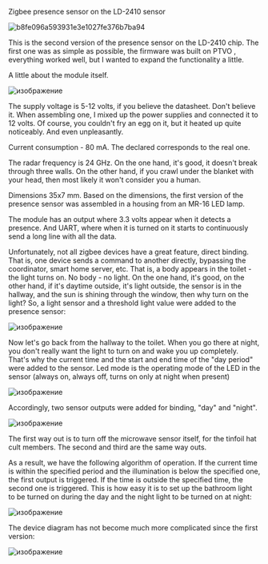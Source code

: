 Zigbee presence sensor on the LD-2410 sensor

![b8fe096a593931e3e1027fe376b7ba94](https://github.com/user-attachments/assets/12b5d99a-d593-4e85-b732-29c5196ed9f6)

This is the second version of the presence sensor on the LD-2410 chip. The first one was as simple as possible, the firmware was built on PTVO , everything worked well, but I wanted to expand the functionality a little.

A little about the module itself.

![изображение](https://github.com/user-attachments/assets/edf2d343-697f-4d49-a539-a0e54ba520f2)

The supply voltage is 5-12 volts, if you believe the datasheet. Don't believe it. When assembling one, I mixed up the power supplies and connected it to 12 volts. Of course, you couldn't fry an egg on it, but it heated up quite noticeably. And even unpleasantly.

Current consumption - 80 mA. The declared corresponds to the real one.

The radar frequency is 24 GHz. On the one hand, it's good, it doesn't break through three walls. On the other hand, if you crawl under the blanket with your head, then most likely it won't consider you a human.

Dimensions 35x7 mm. Based on the dimensions, the first version of the presence sensor was assembled in a housing from an MR-16 LED lamp.

The module has an output where 3.3 volts appear when it detects a presence. And UART, where when it is turned on it starts to continuously send a long line with all the data.

Unfortunately, not all zigbee devices have a great feature, direct binding. That is, one device sends a command to another directly, bypassing the coordinator, smart home server, etc. That is, a body appears in the toilet - the light turns on. No body - no light. On the one hand, it's good, on the other hand, if it's daytime outside, it's light outside, the sensor is in the hallway, and the sun is shining through the window, then why turn on the light? So, a light sensor and a threshold light value were added to the presence sensor:

![изображение](https://github.com/user-attachments/assets/6bb9ba31-99ef-4847-afde-8cd19c88b3fe)

Now let's go back from the hallway to the toilet. When you go there at night, you don't really want the light to turn on and wake you up completely. That's why the current time and the start and end time of the "day period" were added to the sensor. Led mode is the operating mode of the LED in the sensor (always on, always off, turns on only at night when present)

![изображение](https://github.com/user-attachments/assets/9c16abff-301e-4665-ba54-0740e1a00619)

Accordingly, two sensor outputs were added for binding, "day" and "night".

![изображение](https://github.com/user-attachments/assets/eced2835-d6a7-4976-8b45-4baf9a531c9f)

The first way out is to turn off the microwave sensor itself, for the tinfoil hat cult members. The second and third are the same way outs.

As a result, we have the following algorithm of operation. If the current time is within the specified period and the illumination is below the specified one, the first output is triggered. If the time is outside the specified time, the second one is triggered. This is how easy it is to set up the bathroom light to be turned on during the day and the night light to be turned on at night:

![изображение](https://github.com/user-attachments/assets/9e8400b0-c104-4470-a414-480e5a071de0)

The device diagram has not become much more complicated since the first version:

![изображение](https://github.com/user-attachments/assets/6e665ae7-fdb4-41c1-8337-095966b265bc)

